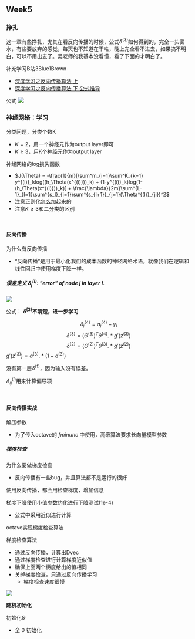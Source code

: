## Week5

### 挣扎
这一章有些挣扎，尤其在看反向传播的时候，公式$\delta^{(3)}$如何得到的，完全一头雾水，有些要放弃的感觉，每天也不知道在干啥，晚上完全看不进去，如果搞不明白，可以不用出去了。吴老师的我基本没看懂，看了下面的才明白了。

补充学习B站3Blue1Brown
- [深度学习之反向传播算法 上](https://www.bilibili.com/video/av16577449)
- [深度学习之反向传播算法 下 公式推导](https://www.bilibili.com/video/av16577449/?p=2)

公式
![](https://user-images.githubusercontent.com/41643043/56329121-8e3ed200-61b4-11e9-8ccf-a4f6beb3266c.png)



### 神经网络：学习

分类问题，分类个数K
- $K = 2$，用一个神经元作为output layer即可
- $K \geq 3$，用K个神经元作为output layer

神经网络的log损失函数
- $J(\Theta) = -\frac{1}{m}[\sum^m_{i=1}\sum^K_{k=1} y^{(i)}_klog((h_\Theta(x^{(i)}))_k) + (1-y^{(i)}_k)log(1-(h_\Theta(x^{(i)}))_k)] + \frac{\lambda}{2m}\sum^{L-1}_{l=1}\sum^{s_l}_{i=1}\sum^{s_{l+1}}_{j=1}(\Theta^{(l)}_{ji})^2$
- 注意正则化怎么加起来的
- 注意$K \geq 3$和二分类的区别

&nbsp;
#### 反向传播
为什么有反向传播
- “反向传播”是用于最小化我们的成本函数的神经网络术语，就像我们在逻辑和线性回归中使用梯度下降一样。

##### 误差定义 $\delta_j^{(l)}$: "error" of node $j$ in layer $l$.

![](https://user-images.githubusercontent.com/41643043/56089754-55f47680-5eca-11e9-9a5b-2100a91f2070.png)

公式： **$\delta^{(3)}$不清楚，进一步学习**

$$\delta^{(4)}_j = a^{(4)}_j - y_i$$
$$\delta^{(3)} = (\Theta^{(3)})^T\theta^{(4)}.*g'(z^{(3)})$$
$$\delta^{(2)} = (\Theta^{(2)})^T\theta^{(3)}.*g'(z^{(2)})$$
$g'(z^{(3)}) = a^{(3)}.*(1-a^{(3)})$

没有第一层$\delta^{(1)}$，因为输入没有误差。

$\Delta^{(l)}_{ij}$用来计算偏导项


&nbsp;
#### 反向传播实战

解压参数
- 为了传入octave的 $fminunc$ 中使用，高级算法要求长向量模型参数



##### 梯度检查

为什么要做梯度检查
- 反向传播有一些bug，并且算法都不是运行的很好

使用反向传播，都会用检查梯度，增加信息


梯度下降使用小值参数约化进行下降测试(1e-4)
- 公式中采用近似进行计算

octave实现梯度检查算法

梯度检查算法
- 通过反向传播，计算出Dvec
- 通过梯度检查进行计算梯度近似值
- 确保上面两个梯度给出的值相同
- 关掉梯度检查，只通过反向传播学习
    - 梯度检查速度很慢

![](https://user-images.githubusercontent.com/41643043/56102305-cf3da900-5f5e-11e9-8429-57e078b7a6d2.png)

**随机初始化**

初始化$\Theta$
- 全 0 初始化








